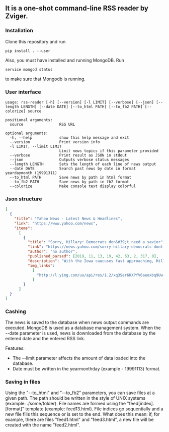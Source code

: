## It is a one-shot command-line RSS reader by Zviger.
### Installation
Clone this repository and run
```text
pip install . --user
```
Also, you must have installed and running MongoDB.
Run
```text
service mongod status
```
to make sure that Mongodb is running.
### User interface
```text
usage: rss-reader [-h] [--version] [-l LIMIT] [--verbose] [--json] [--length LENGTH] [--date DATE] [--to_html PATH] [--to_fb2 PATH] [--colorize] source

positional arguments:
  source                RSS URL

optional arguments:
  -h, --help            show this help message and exit
  --version             Print version info
  -l LIMIT, --limit LIMIT
                        Limit news topics if this parameter provided
  --verbose             Print result as JSON in stdout
  --json                Outputs verbose status messages
  --length LENGTH       Sets the length of each line of news output
  --date DATE           Search past news by date in format yeardaymonth (19991311)
  --to_html PATH        Save news by path in html format
  --to_fb2 PATH         Save news by path in fb2 format
  --colorize            Make console text display colorful
```

### Json structure
```json
[
  {
    "title": "Yahoo News - Latest News & Headlines",
    "link": "https://www.yahoo.com/news",
    "items":
      [
        {
          "title": "Sorry, Hillary: Democrats don&#39;t need a savior",
          "link": "https://news.yahoo.com/sorry-hillary-democrats-dont-need-a-savior-194253123.html",
          "author": "no author",
          "published_parsed": [2019, 11, 13, 19, 42, 53, 2, 317, 0],
          "description": "With the Iowa caucuses fast approaching, Hillary Clinton is just the latest in the colorful cast of characters who seem to have surveyed the sprawling Democratic field, sensed something lacking and decided that \u201csomething\u201d might be them.",
          "img_links":
            [
              "http://l.yimg.com/uu/api/res/1.2/xq3Ser6KXPfV6aeoxbq9Uw--/YXBwaWQ9eXRhY2h5b247aD04Njt3PTEzMDs-/https://media-mbst-pub-ue1.s3.amazonaws.com/creatr-uploaded-images/2019-11/14586fd0-064d-11ea-b7df-7288f8d8c1a7"
            ]
        }
      ]
  }
]
```
### Cashing
The news is saved to the database when news output commands are executed. MongoDB is used as a database management system.
When the --date parameter is used, news is downloaded from the database by the entered date and the entered RSS link.

Features:
* The --limit parameter affects the amount of data loaded into the database.
* Date must be written in the yearmonthday (example - 19991113) format.

### Saving in files
Using the "--to_html" and "--to_fb2" parameters, you can save files at a given path.
The path should be written in the style of UNIX systems (example: ./some/folder).
File names are formed using the "feed[index].[format]" template (example: feed13.html).
File indices go sequentially and a new file fills this sequence or is set to the end.
What does this mean: if, for example, there are files "feed1.html" and "feed3.html",
a new file will be created with the name "feed2.html".